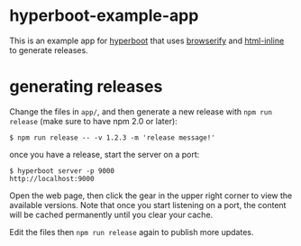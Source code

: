 # hyperboot-example-app

This is an example app for
[hyperboot](http://hyperboot.org) that uses
[browserify](http://browserify.org) and 
[html-inline](https://npmjs.org/package/html-inline)
to generate releases.

# generating releases

Change the files in `app/`, and then generate a new release with `npm run
release` (make sure to have npm 2.0 or later):

```
$ npm run release -- -v 1.2.3 -m 'release message!'
```

once you have a release, start the server on a port:

```
$ hyperboot server -p 9000
http://localhost:9000
```

Open the web page, then click the gear in the upper right corner to view the
available versions. Note that once you start listening on a port, the content
will be cached permanently until you clear your cache.

Edit the files then `npm run release` again to publish more updates.
